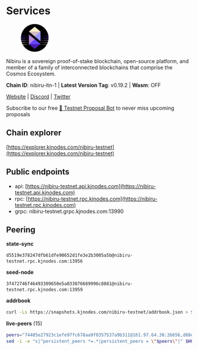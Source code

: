 # Services

<figure><img src="https://raw.githubusercontent.com/kj89/cosmos-images/main/logos/nibiru.png" alt=""><figcaption></figcaption></figure>

Nibiru is a sovereign proof-of-stake blockchain, open-source platform,  and member of a family of interconnected blockchains that comprise the Cosmos Ecosystem.

**Chain ID**: nibiru-itn-1 | **Latest Version Tag**: v0.19.2 | **Wasm**: OFF

[Website](https://nibiru.fi) | [Discord](https://discord.gg/nibirufi) | [Twitter](https://twitter.com/NibiruChain)



Subscribe to our free [🤖 Testnet Proposal Bot](https://t.me/kjnodes_testnet_proposal_bot) to never miss upcoming proposals


## Chain explorer
[https://explorer.kjnodes.com/nibiru-testnet](https://explorer.kjnodes.com/nibiru-testnet)

## Public endpoints

* api: [https://nibiru-testnet.api.kjnodes.com](https://nibiru-testnet.api.kjnodes.com)
* rpc: [https://nibiru-testnet.rpc.kjnodes.com](https://nibiru-testnet.rpc.kjnodes.com)
* grpc: nibiru-testnet.grpc.kjnodes.com:13990

## Peering

**state-sync**

```text
d5519e378247dfb61dfe90652d1fe3e2b3005a5b@nibiru-testnet.rpc.kjnodes.com:13956
```

**seed-node**

```text
3f472746f46493309650e5a033076689996c8881@nibiru-testnet.rpc.kjnodes.com:13959
```

**addrbook**
```bash
curl -Ls https://snapshots.kjnodes.com/nibiru-testnet/addrbook.json > $HOME/.nibid/config/addrbook.json
```

**live-peers** (15)
```bash
peers="74405e27923c1efe97fc678aa9f0357537a9b311@161.97.64.38:26656,d88eb958f18940d75add40b51d2a69295ed9e378@5.75.245.162:26656,7ef37c8952fdd9cfbf50aa7e89373876b28a3ed1@93.183.208.94:26656,5e65a3d32678a7206d006f899be707c130a9ada1@162.55.234.70:55356,e1cb0df376c0f88169cb203b304d7cf26b87d1a3@149.102.158.241:26656,cb825bccee49827c07dce19878c8790c67222a54@91.107.132.237:26656,65a213efcad697afb5a1303c7fe5be4168d9520c@43.154.103.36:26656,b253cc6155ec59ea623f3f453d2f5a4b9c6d08fc@212.15.59.91:39656,b9f203a7d45a2a2766ff144ea9cc680987886772@85.239.242.186:26656,370107c2f46450646cfe87d59bd6684ec2231064@85.239.241.80:26656,e3fc96a180861a923807d29b748a6cddd3230a8f@5.189.171.168:26656,04c7b4c7b1ca40e04e767925c08846d2951f5425@34.23.168.27:26656,d5519e378247dfb61dfe90652d1fe3e2b3005a5b@65.109.68.190:13956,f98a8229e5dc6da6d5e49fd4e115472df3d1773c@95.9.36.100:26656,25e01aa86dae35ef0207991d1da02b7a9adf5e4a@38.242.219.103:26656"
sed -i -e "s|^persistent_peers *=.*|persistent_peers = \"$peers\"|" $HOME/.nibid/config/config.toml
```
